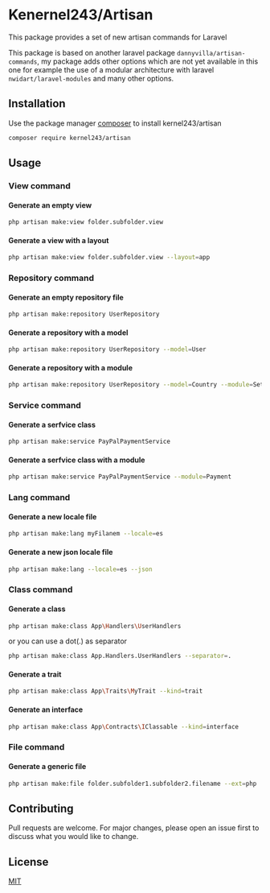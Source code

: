 # Kenernel243/Artisan

This package provides a set of new artisan commands for Laravel

This package is based on another laravel package ``dannyvilla/artisan-commands``, my package adds other options which are not yet available in this one for example the use of a modular architecture with laravel ``nwidart/laravel-modules`` and many other options. 

## Installation

Use the package manager [composer](https://getcomposer.org/) to install kernel243/artisan

```bash
composer require kernel243/artisan
```

## Usage

### View command
#### Generate an empty view 
```bash
php artisan make:view folder.subfolder.view
```

#### Generate a view with a layout
```bash
php artisan make:view folder.subfolder.view --layout=app
```

### Repository command
#### Generate an empty repository file
```bash
php artisan make:repository UserRepository
```
#### Generate a repository with a model
```bash
php artisan make:repository UserRepository --model=User
```
#### Generate a repository with a module
```bash
php artisan make:repository UserRepository --model=Country --module=Setting
```

### Service command
#### Generate a serfvice class
```bash
php artisan make:service PayPalPaymentService
```
#### Generate a serfvice class with a module
```bash
php artisan make:service PayPalPaymentService --module=Payment
```

### Lang command
#### Generate a new locale file 
```bash
php artisan make:lang myFilanem --locale=es
```

#### Generate a new json locale file
```bash
php artisan make:lang --locale=es --json
```

### Class command
#### Generate a class
```bash
php artisan make:class App\Handlers\UserHandlers
```
or you can use a dot(.) as separator
```bash
php artisan make:class App.Handlers.UserHandlers --separator=.
```

#### Generate a trait 
```bash
php artisan make:class App\Traits\MyTrait --kind=trait
```

#### Generate an interface
```bash
php artisan make:class App\Contracts\IClassable --kind=interface
```

### File command
#### Generate a generic file 
```bash
php artisan make:file folder.subfolder1.subfolder2.filename --ext=php
```

## Contributing
Pull requests are welcome. For major changes, please open an issue first to discuss what you would like to change.

## License
[MIT](https://choosealicense.com/licenses/mit/)
